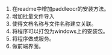 1. 在readme中增加paddleocr的安装方法。
2. 增加批量文件导入
3. 使得文档名称与文件名称建立关联。
4. 将程序可以打包为windows上的安装包。
5. 将程序做成服务。
6. 做前端界面。